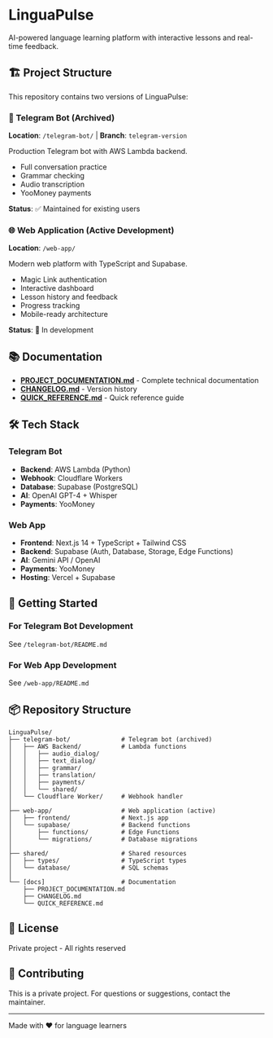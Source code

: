 # LinguaPulse

AI-powered language learning platform with interactive lessons and real-time feedback.

## 🏗️ Project Structure

This repository contains two versions of LinguaPulse:

### 🤖 Telegram Bot (Archived)
**Location**: `/telegram-bot/` | **Branch**: `telegram-version`

Production Telegram bot with AWS Lambda backend.
- Full conversation practice
- Grammar checking
- Audio transcription
- YooMoney payments

**Status**: ✅ Maintained for existing users

### 🌐 Web Application (Active Development)
**Location**: `/web-app/`

Modern web platform with TypeScript and Supabase.
- Magic Link authentication
- Interactive dashboard
- Lesson history and feedback
- Progress tracking
- Mobile-ready architecture

**Status**: 🚧 In development

## 📚 Documentation

- **[PROJECT_DOCUMENTATION.md](./PROJECT_DOCUMENTATION.md)** - Complete technical documentation
- **[CHANGELOG.md](./CHANGELOG.md)** - Version history
- **[QUICK_REFERENCE.md](./QUICK_REFERENCE.md)** - Quick reference guide

## 🛠️ Tech Stack

### Telegram Bot
- **Backend**: AWS Lambda (Python)
- **Webhook**: Cloudflare Workers
- **Database**: Supabase (PostgreSQL)
- **AI**: OpenAI GPT-4 + Whisper
- **Payments**: YooMoney

### Web App
- **Frontend**: Next.js 14 + TypeScript + Tailwind CSS
- **Backend**: Supabase (Auth, Database, Storage, Edge Functions)
- **AI**: Gemini API / OpenAI
- **Payments**: YooMoney
- **Hosting**: Vercel + Supabase

## 🚀 Getting Started

### For Telegram Bot Development
See `/telegram-bot/README.md`

### For Web App Development
See `/web-app/README.md`

## 📦 Repository Structure

```
LinguaPulse/
├── telegram-bot/              # Telegram bot (archived)
│   ├── AWS Backend/           # Lambda functions
│   │   ├── audio_dialog/
│   │   ├── text_dialog/
│   │   ├── grammar/
│   │   ├── translation/
│   │   ├── payments/
│   │   └── shared/
│   └── Cloudflare Worker/     # Webhook handler
│
├── web-app/                   # Web application (active)
│   ├── frontend/              # Next.js app
│   └── supabase/              # Backend functions
│       ├── functions/         # Edge Functions
│       └── migrations/        # Database migrations
│
├── shared/                    # Shared resources
│   ├── types/                 # TypeScript types
│   └── database/              # SQL schemas
│
└── [docs]                     # Documentation
    ├── PROJECT_DOCUMENTATION.md
    ├── CHANGELOG.md
    └── QUICK_REFERENCE.md
```

## 📝 License

Private project - All rights reserved

## 🤝 Contributing

This is a private project. For questions or suggestions, contact the maintainer.

---

Made with ❤️ for language learners

